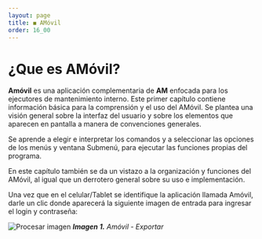 ```yaml
---
layout: page
title: ◼ AMóvil
order: 16_00
---
```

# ¿Que es AMóvil?

**Amóvil** es una aplicación complementaria de **AM** enfocada para los ejecutores de mantenimiento interno.  Este primer capítulo contiene información básica para la comprensión y el uso del AMóvil. Se plantea una visión general sobre la interfaz del usuario y sobre los elementos que aparecen en pantalla a manera de convenciones generales.

Se aprende a elegir e interpretar los comandos y a seleccionar las opciones de los menús y ventana Submenú, para ejecutar las funciones propias del programa.

En este capítulo también se da un vistazo a la organización y funciones del AMóvil, al igual que un derrotero general sobre su uso e implementación.

Una vez que en el celular/Tablet se identifique la aplicación llamada Amóvil, darle un clic donde aparecerá la siguiente imagen de entrada para ingresar el login y contraseña:

![Procesar imagen](https://ayuda.winsoftware.com.co/assets/images/cap16/chp16_img01.png)
***Imagen 1.** Amóvil - Exportar*

